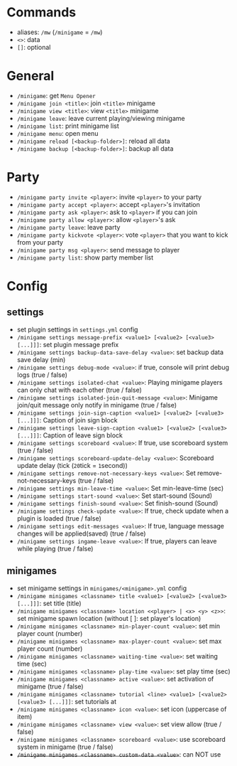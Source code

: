 # Commands
- aliases: `/mw` (`/minigame` = `/mw`)
- `<>`: data
- `[]`: optional

# General
- `/minigame`: get `Menu Opener`
- `/minigame join <title>`: join `<title>` minigame
- `/minigame view <title>`: view `<title>` minigame
- `/minigame leave`: leave current playing/viewing minigame
- `/minigame list`: print minigame list
- `/minigame menu`: open menu
- `/minigame reload [<backup-folder>]`: reload all data
- `/minigame backup [<backup-folder>]`: backup all data


# Party
- `/minigame party invite <player>`: invite `<player>` to your party
- `/minigame party accept <player>`: accept `<player>`'s invitation
- `/minigame party ask <player>`: ask to `<player>` if you can join
- `/minigame party allow <player>`: allow `<player>`'s ask
- `/minigame party leave`: leave party
- `/minigame party kickvote <player>`: vote `<player>` that you want to kick from your party
- `/minigame party msg <player>`: send message to player
- `/minigame party list`: show party member list


# Config
## settings
- set plugin settings in `settings.yml` config
- `/minigame settings message-prefix <value1> [<value2> [<value3> [...]]]`: set plugin message prefix
- `/minigame settings backup-data-save-delay <value>`: set backup data save delay (min)
- `/minigame settings debug-mode <value>`: if true, console will print debug logs (true / false)
- `/minigame settings isolated-chat <value>`: Playing minigame players can only chat with each other (true / false)
- `/minigame settings isolated-join-quit-message <value>`: Minigame join/quit message only notify in minigame (true / false)
- `/minigame settings join-sign-caption <value1> [<value2> [<value3> [...]]]`: Caption of join sign block
- `/minigame settings leave-sign-caption <value1> [<value2> [<value3> [...]]]`: Caption of leave sign block
- `/minigame settings scoreboard <value>`: If true, use scoreboard system (true / false)
- `/minigame settings scoreboard-update-delay <value>`: Scoreboard update delay (tick (`20`tick = `1`second))
- `/minigame settings remove-not-necessary-keys <value>`: Set remove-not-necessary-keys (true / false)
- `/minigame settings min-leave-time <value>`: Set min-leave-time (sec)
- `/minigame settings start-sound <value>`: Set start-sound (Sound)
- `/minigame settings finish-sound <value>`: Set finish-sound (Sound)
- `/minigame settings check-update <value>`: If true, check update when a plugin is loaded (true / false)
- `/minigame settings edit-messages <value>`: If true, language message changes will be applied(saved) (true / false)
- `/minigame settings ingame-leave <value>`: If true, players can leave while playing (true / false)


## minigames
- set minigame settings in `minigames/<minigame>.yml` config 
- `/minigame minigames <classname> title <value1> [<value2> [<value3> [...]]]`: set title (title)
- `/minigame minigames <classname> location <<player> | <x> <y> <z>>`: set minigame spawn location (without [<x> <y> <z>]: set player's location)
- `/minigame minigames <classname> min-player-count <value>`: set min player count (number)
- `/minigame minigames <classname> max-player-count <value>`: set max player count (number)
- `/minigame minigames <classname> waiting-time <value>`: set waiting time (sec)
- `/minigame minigames <classname> play-time <value>`: set play time (sec)
- `/minigame minigames <classname> active <value>`: set activation of minigame (true / false)
- `/minigame minigames <classname> tutorial <line> <value1> [<value2> [<value3> [...]]]`: set tutorials at <line>
- `/minigame minigames <classname> icon <value>`: set icon (uppercase of item)
- `/minigame minigames <classname> view <value>`: set view allow (true / false)
- `/minigame minigames <classname> scoreboard <value>`: use scoreboard system in minigame (true / false)
- ~~`/minigame minigames <classname> custom-data <value>`~~: can NOT use